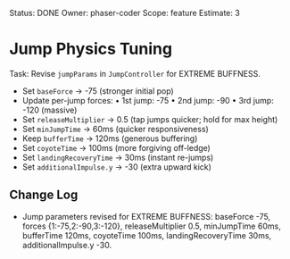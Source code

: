 Status: DONE
Owner: phaser-coder
Scope: feature
Estimate: 3

# Jump Physics Tuning

Task: Revise `jumpParams` in `JumpController` for EXTREME BUFFNESS.
  - Set `baseForce` -> -75 (stronger initial pop)
  - Update per-jump forces:
    • 1st jump: -75
    • 2nd jump: -90
    • 3rd jump: -120 (massive)
  - Set `releaseMultiplier` -> 0.5 (tap jumps quicker; hold for max height)
  - Set `minJumpTime` -> 60ms (quicker responsiveness)
  - Keep `bufferTime` -> 120ms (generous buffering)
  - Set `coyoteTime` -> 100ms (more forgiving off-ledge)
  - Set `landingRecoveryTime` -> 30ms (instant re-jumps)
  - Set `additionalImpulse.y` -> -30 (extra upward kick)
  
## Change Log
- Jump parameters revised for EXTREME BUFFNESS: baseForce -75, forces {1:-75,2:-90,3:-120}, releaseMultiplier 0.5, minJumpTime 60ms, bufferTime 120ms, coyoteTime 100ms, landingRecoveryTime 30ms, additionalImpulse.y -30.